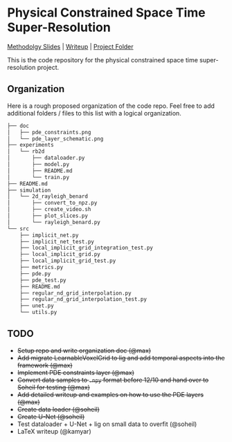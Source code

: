 # Physical Constrained Space Time Super-Resolution 

[Methodolgy Slides](https://docs.google.com/presentation/d/13nI5D33ADybplJs5fFD3gM_txTEn0HiaP7gDBHhw6VM/edit#slide=id.g64a817040a_0_73) | [Writeup](https://www.overleaf.com/project/5deacb4f3a2f63000141b1ba) | [Project Folder](https://drive.google.com/open?id=1KybErSl2vU9vfiV_CSO_ApWsypGzezYs)

This is the code repository for the physical constrained space time super-resolution project.

## Organization
Here is a rough proposed organization of the code repo. Feel free to add additional folders / files to this list with a logical organization.
```bash
├── doc
│   ├── pde_constraints.png
│   └── pde_layer_schematic.png
├── experiments
│   └── rb2d
│       ├── dataloader.py
│       ├── model.py
│       ├── README.md
│       └── train.py
├── README.md
├── simulation
│   └── 2d_rayleigh_benard
│       ├── convert_to_npz.py
│       ├── create_video.sh
│       ├── plot_slices.py
│       └── rayleigh_benard.py
└── src
    ├── implicit_net.py
    ├── implicit_net_test.py
    ├── local_implicit_grid_integration_test.py
    ├── local_implicit_grid.py
    ├── local_implicit_grid_test.py
    ├── metrics.py
    ├── pde.py
    ├── pde_test.py
    ├── README.md
    ├── regular_nd_grid_interpolation.py
    ├── regular_nd_grid_interpolation_test.py
    ├── unet.py
    └── utils.py
```

## TODO
- ~~Setup repo and write organization doc (@max)~~
- ~~Add migrate LearnableVoxelGrid to lig and add temporal aspects into the framework (@max)~~
- ~~Implement PDE constraints layer (@max)~~
- ~~Convert data samples to `.npy` format before 12/10 and hand over to Soheil for testing (@max)~~
- ~~Add detailed writeup and examples on how to use the PDE layers (@max)~~
- ~~Create data loader (@soheil)~~
- ~~Create U-Net (@soheil)~~
- Test dataloader + U-Net + lig on small data to overfit (@soheil)
- LaTeX writeup (@kamyar)
